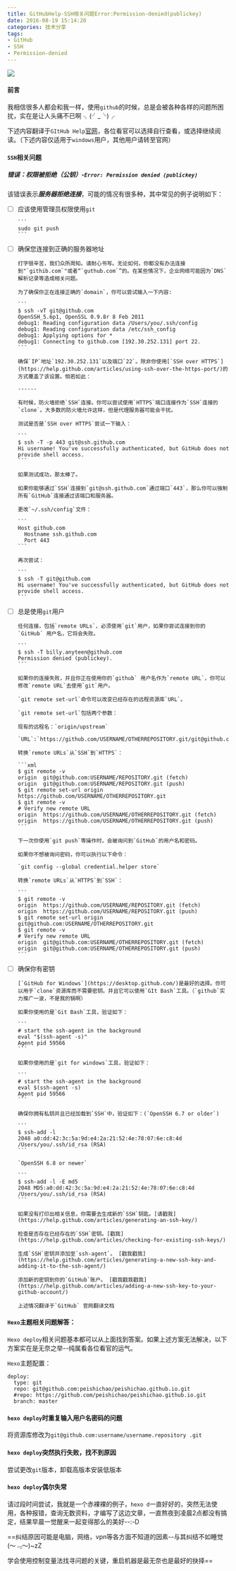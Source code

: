 ```yaml
---
title: GitHubHelp-SSH相关问题Error:Permission-denied(publickey)
date: 2016-08-19 15:14:20
categories: 技术分享
tags: 
- GitHub
- SSH
- Permission-denied
---
```


![](http://i2.buimg.com/567571/b06ebb799f1e90bc.png)

<!-- more -->

#### 前言

我相信很多人都会和我一样，使用`github`的时候，总是会被各种各样的问题所困扰，实在是让人头痛不已啊 ╮(╯_╰)╭

下述内容翻译于`GItHub Help`[官网](https://help.github.com/articles/error-permission-denied-publickey/)，各位看官可以选择自行查看，或选择继续阅读。（下述内容仅适用于`windows`用户，其他用户请转至官网）

#### `SSH`相关问题

##### 错误：权限被拒绝（公钥）-`Error: Permission denied (publickey)`

该错误表示***服务器拒绝连接***，可能的情况有很多种，其中常见的例子说明如下：

- [ ] 应该使用管理员权限使用`git`

      ```
      sudo git push
      ```


- [ ] 确保您连接到正确的服务器地址

      打字很辛苦，我们众所周知。请耐心书写。无论如何，你都没有办法连接到"`githib.com`"或者“`guthub.com`”的。在某些情况下，企业网络可能因为`DNS`解析记录等造成相关问题。

      为了确保你正在连接正确的`domain`，你可以尝试输入一下内容:

      ```
      $ ssh -vT git@github.com
      OpenSSH_5.6p1, OpenSSL 0.9.8r 8 Feb 2011
      debug1: Reading configuration data /Users/you/.ssh/config
      debug1: Reading configuration data /etc/ssh_config
      debug1: Applying options for *
      debug1: Connecting to github.com [192.30.252.131] port 22.
      ```

      确保`IP`地址`192.30.252.131`以及端口`22`。除非你使用[`SSH over HTTPS`](https://help.github.com/articles/using-ssh-over-the-https-port/)的方式覆盖了该设置。倘若如此：

      ------

      有时候，防火墙拒绝`SSH`连接。你可以尝试使用`HTTPS`端口连接作为`SSH`连接的`clone`。大多数的防火墙允许这样，但是代理服务器可能会干扰。

      测试是否是`SSH over HTTPS`尝试一下输入：

      ```
      $ ssh -T -p 443 git@ssh.github.com
      Hi username! You've successfully authenticated, but GitHub does not
      provide shell access.
      ```

      如果测试成功，那太棒了。

      如果你能够通过`SSH`连接到`git@ssh.github.com`通过端口`443`，那么你可以强制所有`GitHub`连接通过该端口和服务器。

      更改`~/.ssh/config`文件：

      ```
      Host github.com
        Hostname ssh.github.com
        Port 443
      ```

      再次尝试：

      ```
      $ ssh -T git@github.com
      Hi username! You've successfully authenticated, but GitHub does not
      provide shell access.
      ```


- [ ] 总是使用`git`用户	

      任何连接，包括`remote URLs`，必须使用`git`用户，如果你尝试连接到你的`GitHub` 用户名，它将会失败。

      ```
      $ ssh -T billy.anyteen@github.com
      Permission denied (publickey).
      ```

      如果你的连接失败，并且你正在使用你的`github` 用户名作为`remote URL`，你可以修改`remote URL`去使用`git`用户。

      `git remote set-url`命令可以改变已经存在的远程资源库`URL`。

      `git remote set-url`包括两个参数：

      现有的远程名：`origin/upstream`

      `URL`:`https://github.com/USERNAME/OTHERREPOSITORY.git/git@github.com:USERNAME/OTHERREPOSITORY.git`

      转换`remote URLs`从`SSH`到`HTTPS`：

      ```xml
      $ git remote -v
      origin  git@github.com:USERNAME/REPOSITORY.git (fetch)
      origin  git@github.com:USERNAME/REPOSITORY.git (push)
      $ git remote set-url origin https://github.com/USERNAME/OTHERREPOSITORY.git
      $ git remote -v
      # Verify new remote URL
      origin  https://github.com/USERNAME/OTHERREPOSITORY.git (fetch)
      origin  https://github.com/USERNAME/OTHERREPOSITORY.git (push)
      ```

      下一次你使用`git push`等操作时，会被询问到`GitHub`的用户名和密码。		   	

      如果你不想被询问密码，你可以执行以下命令：

      `git config --global credential.helper store`

      转换`remote URLs`从`HTTPS`到`SSH`：

      ```
      $ git remote -v
      origin  https://github.com/USERNAME/REPOSITORY.git (fetch)
      origin  https://github.com/USERNAME/REPOSITORY.git (push)
      $ git remote set-url origin git@github.com:USERNAME/OTHERREPOSITORY.git
      $ git remote -v
      # Verify new remote URL
      origin  git@github.com:USERNAME/OTHERREPOSITORY.git (fetch)
      origin  git@github.com:USERNAME/OTHERREPOSITORY.git (push)
      ```

- [ ] 确保你有密钥

      [`GitHub for Windows`](https://desktop.github.com/)是最好的选择。你可以用于`clone`资源库而不需要密钥。并且它可以使用`GIt Bash`工具。（`github`实力推广一波，不是我的锅啊）

      如果你使用的是`Git Bash`工具，验证如下：

      ```
      # start the ssh-agent in the background
      eval "$(ssh-agent -s)"
      Agent pid 59566
      ```

      如果你使用的是`git for windows`工具，验证如下：

      ```
      # start the ssh-agent in the background
      eval $(ssh-agent -s)
      Agent pid 59566
      ```

      确保你拥有私钥并且已经加载到`SSH`中，验证如下：(`OpenSSH 6.7 or older`)

      ```
      $ ssh-add -l
      2048 a0:dd:42:3c:5a:9d:e4:2a:21:52:4e:78:07:6e:c8:4d /Users/you/.ssh/id_rsa (RSA)
      ```

      `OpenSSH 6.8 or newer`

      ```
      $ ssh-add -l -E md5
      2048 MD5:a0:dd:42:3c:5a:9d:e4:2a:21:52:4e:78:07:6e:c8:4d /Users/you/.ssh/id_rsa (RSA)
      ```

      如果没有打印出相关信息，你需要去生成新的`SSH`钥匙。[请戳我](https://help.github.com/articles/generating-an-ssh-key/)

      检查是否存在已经存在的`SSH`密钥。[戳我](https://help.github.com/articles/checking-for-existing-ssh-keys/)

      生成`SSH`密钥并添加至`ssh-agent`。 [戳我戳我](https://help.github.com/articles/generating-a-new-ssh-key-and-adding-it-to-the-ssh-agent/)

      添加新的密钥到你的`GitHub`账户。 [戳我戳我戳我](https://help.github.com/articles/adding-a-new-ssh-key-to-your-github-account/)

      上述情况翻译于`GitHub` 官网翻译文档

#### `Hexo`主题相关问题解答：

`Hexo deploy`相关问题基本都可以从上面找到答案。如果上述方案无法解决，以下方案实在是无奈之举--纯属看各位看官的运气。

`Hexo`主题配置：

```
deploy:
  type: git 
  repo: git@github.com:peishichao/peishichao.github.io.git
  #repo: https://github.com/peishichao/peishichao.github.io.git
  branch: master
```

#### `hexo deploy`时重复输入用户名密码的问题

将资源库修改为`git@github.com:username/username.repository .git`

#### `hexo deploy`突然执行失败，找不到原因

尝试更改`git`版本，卸载高版本安装低版本

#### `hexo deploy`偶尔失常

请过段时间尝试，我就是一个赤裸裸的例子，`hexo d`一直好好的，突然无法使用，各种报错，查询无数资料，才编写了这边文章，一直熬夜到凌晨2点都没有搞定，结果早晨一觉醒来一起变得那么的美好--:-D

==纠结原因可能是电脑，网络，vpn等各方面不知道的因素--与其纠结不如睡觉(～﹃～)~zZ

学会使用控制变量法找寻问题的关键，重启机器是最无奈也是最好的抉择==